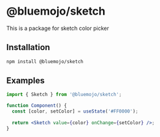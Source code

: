 # @bluemojo/sketch

This is a package for sketch color picker

## Installation

```sh
npm install @bluemojo/sketch
```

## Examples

```jsx
import { Sketch } from '@bluemojo/sketch';

function Component() {
  const [color, setColor] = useState('#FF0000');
  
  return <Sketch value={color} onChange={setColor} />;
}
```

